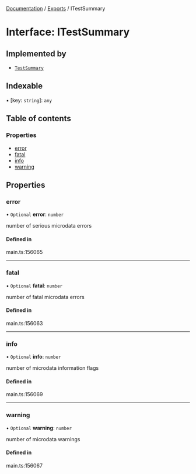 [Documentation](../README.md) / [Exports](../modules.md) / ITestSummary

# Interface: ITestSummary

## Implemented by

- [`TestSummary`](../classes/TestSummary.md)

## Indexable

▪ [key: `string`]: `any`

## Table of contents

### Properties

- [error](ITestSummary.md#error)
- [fatal](ITestSummary.md#fatal)
- [info](ITestSummary.md#info)
- [warning](ITestSummary.md#warning)

## Properties

### error

• `Optional` **error**: `number`

number of serious microdata errors

#### Defined in

main.ts:156065

___

### fatal

• `Optional` **fatal**: `number`

number of fatal microdata errors

#### Defined in

main.ts:156063

___

### info

• `Optional` **info**: `number`

number of microdata information flags

#### Defined in

main.ts:156069

___

### warning

• `Optional` **warning**: `number`

number of microdata warnings

#### Defined in

main.ts:156067
